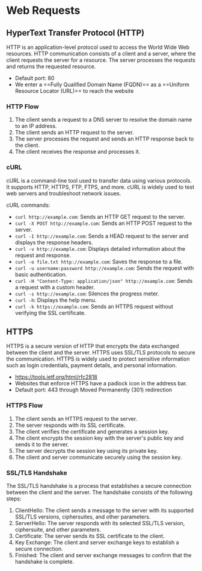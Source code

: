 # Web Requests

## HyperText Transfer Protocol (HTTP)

HTTP is an application-level protocol used to access the World Wide Web resources. HTTP communication consists of a client and a server, where the client requests the server for a resource. The server processes the requests and returns the requested resource.
- Default port: 80
- We enter a ==Fully Qualified Domain Name (FQDN)== as a ==Uniform Resource Locator (URL)== to reach the website

### HTTP Flow

1. The client sends a request to a DNS server to resolve the domain name to an IP address.
2. The client sends an HTTP request to the server.
3. The server processes the request and sends an HTTP response back to the client.
4. The client receives the response and processes it.

### cURL

cURL is a command-line tool used to transfer data using various protocols. It supports HTTP, HTTPS, FTP, FTPS, and more. cURL is widely used to test web servers and troubleshoot network issues. 

cURL commands:
- `curl http://example.com`: Sends an HTTP GET request to the server.
- `curl -X POST http://example.com`: Sends an HTTP POST request to the server.
- `curl -I http://example.com`: Sends a HEAD request to the server and displays the response headers.
- `curl -v http://example.com`: Displays detailed information about the request and response.
- `curl -o file.txt http://example.com`: Saves the response to a file.
- `curl -u username:password http://example.com`: Sends the request with basic authentication.
- `curl -H "Content-Type: application/json" http://example.com`: Sends a request with a custom header.
- `curl -s http://example.com`: Silences the progress meter.
- `curl -h`: Displays the help menu.
- `curl -k https://example.com`: Sends an HTTPS request without verifying the SSL certificate.

## HTTPS

HTTPS is a secure version of HTTP that encrypts the data exchanged between the client and the server. HTTPS uses SSL/TLS protocols to secure the communication. HTTPS is widely used to protect sensitive information such as login credentials, payment details, and personal information.
- https://tools.ietf.org/html/rfc2818
- Websites that enforce HTTPS have a padlock icon in the address bar.
- Default port: 443 through Moved Permanently (301) redirection

### HTTPS Flow

1. The client sends an HTTPS request to the server.
2. The server responds with its SSL certificate.
3. The client verifies the certificate and generates a session key.
4. The client encrypts the session key with the server's public key and sends it to the server.
5. The server decrypts the session key using its private key.
6. The client and server communicate securely using the session key.

### SSL/TLS Handshake

The SSL/TLS handshake is a process that establishes a secure connection between the client and the server. The handshake consists of the following steps:

1. ClientHello: The client sends a message to the server with its supported SSL/TLS versions, ciphersuites, and other parameters.
2. ServerHello: The server responds with its selected SSL/TLS version, ciphersuite, and other parameters.
3. Certificate: The server sends its SSL certificate to the client.
4. Key Exchange: The client and server exchange keys to establish a secure connection.
5. Finished: The client and server exchange messages to confirm that the handshake is complete.


